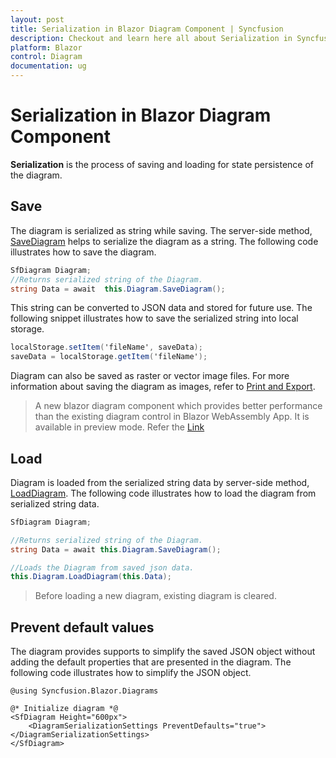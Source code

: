 ```yaml
---
layout: post
title: Serialization in Blazor Diagram Component | Syncfusion
description: Checkout and learn here all about Serialization in Syncfusion Blazor Diagram component and much more.
platform: Blazor
control: Diagram
documentation: ug
---
```


# Serialization in Blazor Diagram Component

**Serialization** is the process of saving and loading for state persistence of the diagram.

## Save

The diagram is serialized as string while saving. The server-side method, [SaveDiagram](https://help.syncfusion.com/cr/blazor/Syncfusion.Blazor.Diagrams.SfDiagram.html#Syncfusion_Blazor_Diagrams_SfDiagram_SaveDiagram) helps to serialize the diagram as a string. The following code illustrates how to save the diagram.

```csharp
SfDiagram Diagram;
//Returns serialized string of the Diagram.
string Data = await  this.Diagram.SaveDiagram();
```

This string can be converted to JSON data and stored for future use. The following snippet illustrates how to save the serialized string into local storage.

```csharp
localStorage.setItem('fileName', saveData);
saveData = localStorage.getItem('fileName');

```

Diagram can also be saved as raster or vector image files. For more information about saving the diagram as images, refer to [Print and Export](./export).

> A new blazor diagram component which provides better performance than the existing diagram control in Blazor WebAssembly App. It is available in preview mode.  Refer the [Link](https://blazor.syncfusion.com/documentation/diagram-component/serialization)

## Load

Diagram is loaded from the serialized string data by server-side method, [LoadDiagram](https://help.syncfusion.com/cr/blazor/Syncfusion.Blazor.Diagrams.SfDiagram.html#Syncfusion_Blazor_Diagrams_SfDiagram_LoadDiagram_System_String_). The following code illustrates how to load the diagram from serialized string data.

```csharp
SfDiagram Diagram;

//Returns serialized string of the Diagram.
string Data = await this.Diagram.SaveDiagram();

//Loads the Diagram from saved json data.
this.Diagram.LoadDiagram(this.Data);
```

> Before loading a new diagram, existing diagram is cleared.

## Prevent default values
The diagram provides supports to simplify the saved JSON object without adding the default properties that are presented in the diagram. The following code illustrates how to simplify the JSON object.

```cshtml
@using Syncfusion.Blazor.Diagrams

@* Initialize diagram *@
<SfDiagram Height="600px">
    <DiagramSerializationSettings PreventDefaults="true"></DiagramSerializationSettings>
</SfDiagram>
```